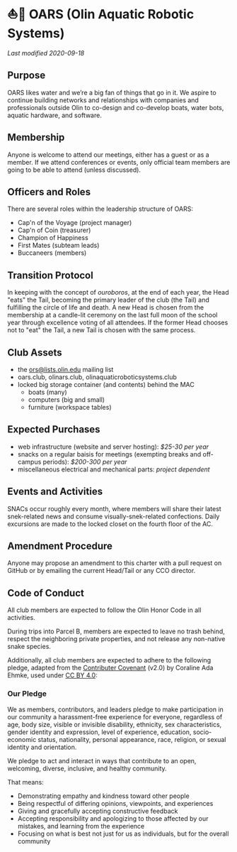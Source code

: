 # :sailboat::ocean: OARS (Olin Aquatic Robotic Systems)

*Last modified 2020-09-18*

## Purpose

OARS likes water and we’re a big fan of things that go in it. We aspire to continue
building networks and relationships with companies and professionals outside Olin to
co-design and co-develop boats, water bots, aquatic hardware, and software.

## Membership

Anyone is welcome to attend our meetings, either has a guest or as a member. If we
attend conferences or events, only official team members are going to be able to
attend (unless discussed).

## Officers and Roles

There are several roles within the leadership structure of OARS:
- Cap'n of the Voyage (project manager)
- Cap'n of Coin (treasurer)
- Champion of Happiness
- First Mates (subteam leads)
- Buccaneers (members)

## Transition Protocol

In keeping with the concept of _ouroboros_, at the end of each year, the Head
"eats" the Tail, becoming the primary leader of the club (the Tail) and
fulfilling the circle of life and death. A new Head is chosen from the
membership at a candle-lit ceremony on the last full moon of the school year
through excellence voting of all attendees. If the former Head chooses not to
"eat" the Tail, a new Tail is chosen with the same process.

## Club Assets

- the ors@lists.olin.edu mailing list
- oars.club, olinars.club, olinaquaticroboticsystems.club
- locked big storage container (and contents) behind the MAC
  * boats (many)
  * computers (big and small)
  * furniture (workspace tables)

## Expected Purchases

- web infrastructure (website and server hosting): _$25-30 per year_
- snacks on a regular baisis for meetings (exempting breaks and off-campus periods): _$200-300 per year_
- miscellaneous electrical and mechanical parts: _project dependent_

## Events and Activities

SNACs occur roughly every month, where members will share their latest
snek-related news and consume visually-snek-related confections. Daily
excursions are made to the locked closet on the fourth floor of the AC.

## Amendment Procedure

Anyone may propose an amendment to this charter with a pull request on GitHub or
by emailing the current Head/Tail or any CCO director.

## Code of Conduct

All club members are expected to follow the Olin Honor Code in all activities.

During trips into Parcel B, members are expected to leave no trash behind,
respect the neighboring private properties, and not release any non-native
snake species.

Additionally, all club members are expected to adhere to the following
pledge, adapted from the [Contributer Covenant](https://www.contributor-covenant.org/)
(v2.0) by Coraline Ada Ehmke, used under [CC BY 4.0](https://creativecommons.org/licenses/by/4.0/):

### Our Pledge

We as members, contributors, and leaders pledge to make participation in our
community a harassment-free experience for everyone, regardless of age, body
size, visible or invisible disability, ethnicity, sex characteristics, gender
identity and expression, level of experience, education, socio-economic status,
nationality, personal appearance, race, religion, or sexual identity and
orientation.

We pledge to act and interact in ways that contribute to an open, welcoming,
diverse, inclusive, and healthy community.

That means:
- Demonstrating empathy and kindness toward other people
- Being respectful of differing opinions, viewpoints, and experiences
- Giving and gracefully accepting constructive feedback
- Accepting responsibility and apologizing to those affected by our mistakes,
  and learning from the experience
- Focusing on what is best not just for us as individuals, but for the overall
  community
